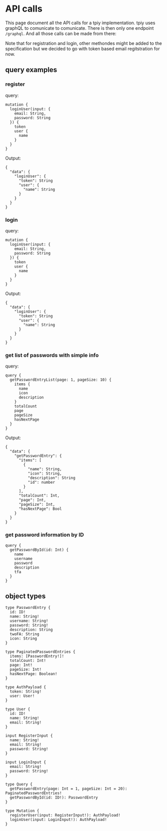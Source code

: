 # API calls

This page document all the API calls for a tpiy implementation. tpiy uses graphQL to comunicate to comunicate. There is then only one endpoint `/graphql`. And all those calls can be made from there:

Note that for registration and login, other methondes might be added to the specification but we decided to go with token based email regitstration for now.

## query examples

### register
query: 
```
mutation {
  loginUser(input: {
    email: String,
    password: String
  }) {
    token
    user {
      name
    }
  }
}
```

Output:
```
{
  "data": {
    "loginUser": {
      "token": String
      "user": {
        "name": String
      }
    }
  }
}
```

### login

query:
```
mutation {
  loginUser(input: {
    email: String,
    password: String
  }) {
    token
    user {
      name
    }
  }
}
```

Output:
```
{
  "data": {
    "loginUser": {
      "token": String
      "user": {
        "name": String
      }
    }
  }
}
```

### get list of passwords with simple info

query:
```
query {
  getPasswordEntryList(page: 1, pageSize: 10) {
    items {
      name
      icon
      description
    }
    totalCount
    page
    pageSize
    hasNextPage
  }
}

```

Output:
```
{
  "data": {
    "getPasswordEntry": {
      "items": [
        {
          "name": String,
          "icon": String,
          "description": String
          "id": number
        }
      ],
      "totalCount": Int,
      "page": Int,
      "pageSize": Int,
      "hasNextPage": Bool
    }
  }
}

```

### get password information by ID

```
query {
  getPasswordById(id: Int) {
    name
    username
    password
    description
    tfa
  }
}
```

## object types

```
type PasswordEntry {
  id: ID!
  name: String!
  username: String!
  password: String!
  description: String
  twoFA: String
  icon: String
}

type PaginatedPasswordEntries {
  items: [PasswordEntry!]!
  totalCount: Int!
  page: Int!
  pageSize: Int!
  hasNextPage: Boolean!
}

type AuthPayload {
  token: String!
  user: User!
}

type User {
  id: ID!
  name: String!
  email: String!
}

input RegisterInput {
  name: String!
  email: String!
  password: String!
}

input LoginInput {
  email: String!
  password: String!
}

type Query {
  getPasswordEntry(page: Int = 1, pageSize: Int = 20): PaginatedPasswordEntries!
  getPasswordById(id: ID!): PasswordEntry
}

type Mutation {
  registerUser(input: RegisterInput!): AuthPayload!
  loginUser(input: LoginInput!): AuthPayload!
}

```
